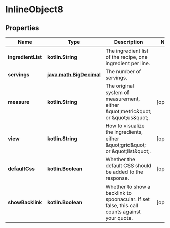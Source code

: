 
# InlineObject8

## Properties
Name | Type | Description | Notes
------------ | ------------- | ------------- | -------------
**ingredientList** | **kotlin.String** | The ingredient list of the recipe, one ingredient per line. | 
**servings** | [**java.math.BigDecimal**](java.math.BigDecimal.md) | The number of servings. | 
**measure** | **kotlin.String** | The original system of measurement, either \&quot;metric\&quot; or \&quot;us\&quot;. |  [optional]
**view** | **kotlin.String** | How to visualize the ingredients, either \&quot;grid\&quot; or \&quot;list\&quot;. |  [optional]
**defaultCss** | **kotlin.Boolean** | Whether the default CSS should be added to the response. |  [optional]
**showBacklink** | **kotlin.Boolean** | Whether to show a backlink to spoonacular. If set false, this call counts against your quota. |  [optional]



